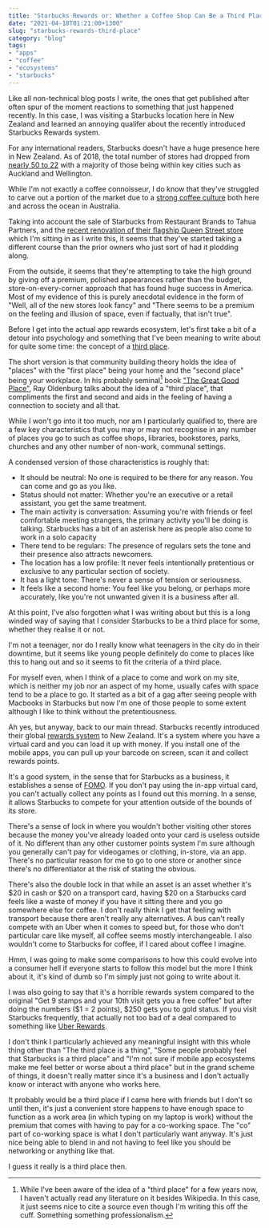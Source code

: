 ```yaml
---
title: "Starbucks Rewards or: Whether a Coffee Shop Can Be a Third Place"
date: "2021-04-18T01:21:00+1300"
slug: "starbucks-rewards-third-place"
category: "blog"
tags:
- "apps"
- "coffee"
- "ecosystems"
- "starbucks"
---
```


Like all non-technical blog posts I write, the ones that get published after often spur of the moment reactions to something that just happened recently. In this case, I was visiting a Starbucks location here in New Zealand and learned an annoying qualifer about the recently introduced Starbucks Rewards system.

For any international readers, Starbucks doesn't have a huge presence here in New Zealand. As of 2018, the total number of stores had dropped from [nearly 50 to 22](https://www.stuff.co.nz/business/industries/106769552/restaurant-brands-sells-starbucks-coffee-in-nz) with a majority of those being within key cities such as Auckland and Wellington.

While I'm not exactly a coffee connoisseur, I do know that they've struggled to carve out a portion of the market due to a [strong coffee culture](https://archive.is/pXeER) both here and across the ocean in Australia.

Taking into account the sale of Starbucks from Restaurant Brands to Tahua Partners, and the [recent renovation of their flagship Queen Street store](https://heartofthecity.co.nz/dining/coffee/starbucks-coffee) which I'm sitting in as I write this, it seems that they've started taking a different course than the prior owners who just sort of had it plodding along.

From the outside, it seems that they're attempting to take the high ground by giving off a premium, polished appearances rather than the budget, store-on-every-corner approach that has found huge success in America. Most of my evidence of this is purely anecdotal evidence in the form of "Well, all of the new stores look fancy" and "There seems to be a premium on the feeling and illusion of space, even if factually, that isn't true".

Before I get into the actual app rewards ecosystem, let's first take a bit of a detour into psychology and something that I've been meaning to write about for quite some time: the concept of a [third place](https://en.wikipedia.org/wiki/Third_place).

The short version is that community building theory holds the idea of "places" with the "first place" being your home and the "second place" being your workplace. In his probably seminal[^seminal] book ["The Great Good Place"](https://www.goodreads.com/book/show/4119.The_Great_Good_Place), Ray Oldenburg talks about the idea of a "third place", that compliments the first and second and aids in the feeling of having a connection to society and all that.

While I won't go into it too much, nor am I particularly qualified to, there are a few key characteristics that you may or may not recognise in any number of places you go to such as coffee shops, libraries, bookstores, parks, churches and any other number of non-work, communal settings.

A condensed version of those characteristics is roughly that:

* It should be neutral: No one is required to be there for any reason. You can come and go as you like.
* Status should not matter: Whether you're an executive or a retail assistant, you get the same treatment.
* The main activity is conversation: Assuming you're with friends or feel comfortable meeting strangers, the primary activity you'll be doing is talking. Starbucks has a bit of an asterisk here as people also come to work in a solo capacity
* There tend to be regulars: The presence of regulars sets the tone and their presence also attracts newcomers.
* The location has a low profile: It never feels intentionally pretentious or exclusive to any particular section of society.
* It has a light tone: There's never a sense of tension or seriousness.
* It feels like a second home: You feel like you belong, or perhaps more accurately, like you're not unwanted given it is a business after all.

At this point, I've also forgotten what I was writing about but this is a long winded way of saying that I consider Starbucks to be a third place for some, whether they realise it or not.

I'm not a teenager, nor do I really know what teenagers in the city do in their downtime, but it seems like young people definitely do come to places like this to hang out and so it seems to fit the criteria of a third place.

For myself even, when I think of a place to come and work on my site, which is neither my job nor an aspect of my home, usually cafes with space tend to be a place to go. It started as a bit of a gag after seeing people with Macbooks in Starbucks but now I'm one of those people to some extent although I like to think without the pretentiousness.

Ah yes, but anyway, back to our main thread. Starbucks recently introduced their global [rewards system](https://www.starbucks.co.nz/rewards) to New Zealand. It's a system where you have a virtual card and you can load it up with money. If you install one of the mobile apps, you can pull up your barcode on screen, scan it and collect rewards points.

It's a good system, in the sense that for Starbucks as a business, it establishes a sense of [FOMO](https://en.wikipedia.org/wiki/Fear_of_missing_out). If you don't pay using the in-app virtual card, you can't actually collect any points as I found out this morning. In a sense, it allows Starbucks to compete for your attention outside of the bounds of its store.

There's a sense of lock in where you wouldn't bother visiting other stores because the money you've already loaded onto your card is useless outside of it. No different than any other customer points system I'm sure although you generally can't pay for videogames or clothing, in-store, via an app. There's no particular reason for me to go to one store or another since there's no differentiator at the risk of stating the obvious.

There's also the double lock in that while an asset is an asset whether it's $20 in cash or $20 on a transport card, having $20 on a Starbucks card feels like a waste of money if you have it sitting there and you go somewhere else for coffee. I don't really think I get that feeling with transport because there aren't really any alternatives. A bus can't really compete with an Uber when it comes to speed but, for those who don't particular care like myself, all coffee seems mostly interchangeable. I also wouldn't come to Starbucks for coffee, if I cared about coffee I imagine.

Hmm, I was going to make some comparisons to how this could evolve into a consumer hell if everyone starts to follow this model but the more I think about it, it's kind of dumb so I'm simply just not going to write about it.

I was also going to say that it's a horrible rewards system compared to the original "Get 9 stamps and your 10th visit gets you a free coffee" but after doing the numbers ($1 = 2 points), $250 gets you to gold status. If you visit Starbucks frequently, that actually not too bad of a deal compared to something like [Uber Rewards](https://www.uber.com/nz/en/u/rewards/).

I don't think I particularly achieved any meaningful insight with this whole thing other than "The third place is a thing", "Some people probably feel that Starbucks is a third place" and "I'm not sure if mobile app ecosystems make me feel better or worse about a third place" but in the grand scheme of things, it doesn't really matter since it's a business and I don't actually know or interact with anyone who works here.

It probably would be a third place if I came here with friends but I don't so until then, it's just a convenient store happens to have enough space to function as a work area (in which typing on my laptop is work) without the premium that comes with having to pay for a co-working space. The "co" part of co-working space is what I don't particularly want anyway. It's just nice being able to blend in and not having to feel like you should be networking or anything like that.

I guess it really is a third place then.

[^seminal]: While I've been aware of the idea of a "third place" for a few years now, I haven't actually read any literature on it besides Wikipedia. In this case, it just seems nice to cite a source even though I'm writing this off the cuff. Something something professionalism.
